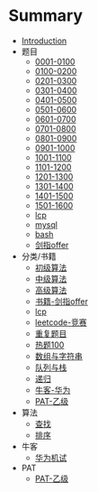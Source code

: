 # Summary

* [Introduction](README.md)
* 题目
    - [0001-0100](docs/source/question/0001-0100.md)
    - [0100-0200](docs/source/question/0101-0200.md)
    - [0201-0300](docs/source/question/0201-0300.md)
    - [0301-0400](docs/source/question/0301-0400.md)
    - [0401-0500](docs/source/question/0401-0500.md)
    - [0501-0600](docs/source/question/0501-0600.md)
    - [0601-0700](docs/source/question/0601-0700.md)
    - [0701-0800](docs/source/question/0701-0800.md)
    - [0801-0900](docs/source/question/0801-0900.md)
    - [0901-1000](docs/source/question/0901-1000.md)
    - [1001-1100](docs/source/question/1001-1100.md)
    - [1101-1200](docs/source/question/1101-1200.md)
    - [1201-1300](docs/source/question/1201-1300.md)
    - [1301-1400](docs/source/question/1301-1400.md)
    - [1401-1500](docs/source/question/1401-1500.md)
    - [1501-1600](docs/source/question/1501-1600.md)
    - [lcp](docs/source/question/lcp.md)
    - [mysql](docs/source/question/mysql.md)
    - [bash](docs/source/question/bash.md)
    - [剑指offer](docs/source/question/offer.md)
* 分类/书籍
    - [初级算法](docs/source/classification/easy.md)
    - [中级算法](docs/source/classification/medium.md)
    - [高级算法](docs/source/classification/hard.md)
    - [书籍-剑指offer](docs/source/classification/offer.md)
    - [lcp](docs/source/classification/lcp.md)
    - [leetcode-竞赛](docs/source/classification/leetcode_contest.md)
    - [重复题目](docs/source/question/same.md)
    - [热题100](docs/source/classification/hot-100.md)
    - [数组与字符串](docs/source/classification/array_and_string.md)
    - [队列与栈](docs/source/classification/queue-stack.md)
    - [递归](docs/source/classification/recursion.md)
    - [牛客-华为](docs/source/classification/nowcoder_hw.md)
    - [PAT-乙级](docs/source/classification/patB.md)
* 算法
    - [查找](docs/source/algorithm/1-search.md)
    - [排序](docs/source/algorithm/2-sort.md)
* 牛客
    - [华为机试](docs/source/nowcoder/hw.md)
* PAT
    - [PAT-乙级](docs/source/question/patB.md)
    
    